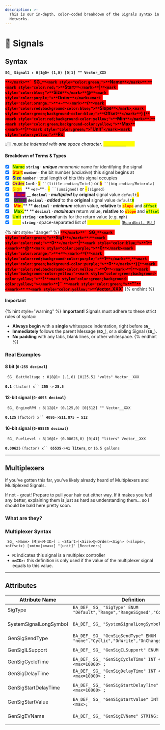 ```yaml
---
description: >-
  This is our in-depth, color-coded breakdown of the Signals syntax in CAN Bus
  Networks.
---
```


# 📶 Signals

## Syntax

&#x20;**`SG_ Signal1 : 0|1@0+ (1,0) [0|1] "" Vector_XXX`**&#x20;

&#x20;<mark style="background-color:red;">**``**</mark>**` ``SG_`**<mark style="color:green;">**`Name`**</mark>**`:`**<mark style="color:red;">**`Start`**</mark>**`|`**<mark style="color:blue;">**`Size`**</mark>**`@`**<mark style="color:purple;">**`Order`**</mark><mark style="color:orange;">**`+-`**</mark>**`(`**<mark style="color:red;background-color:blue;">**`Slope`**</mark>`,`<mark style="color:green;background-color:blue;">**`Offset`**</mark>**`) [`**<mark style="color:red;background-color:yellow;">**`Min`**</mark>**`|`**<mark style="color:green;background-color:yellow;">**`Max`**</mark>**`]`**<mark style="color:green;">`"Unit"`</mark><mark style="color:yellow;">**`Rx`**</mark>

👆🏼 _must be indented with **one** space character._ [_<mark style="color:yellow;">**See below.**</mark>_](signals.md#important)_<mark style="color:yellow;">****</mark>_

#### &#x20;Breakdown of Terms & Types

* [x] <mark style="color:green;">**Name**</mark>   **`string`**   ·  _**unique**_ _mnemonic_ name for identifying the signal
* [x] <mark style="color:red;">**Start**</mark>     **`number`**  ·  the bit number (_inclusive_) this signal begins at
* [x] <mark style="color:blue;">**Size**</mark>   **`number`**  ·  total length of bits this signal occupies
* [x] <mark style="color:purple;">**Order**</mark>    **`1`**`or`**`0`**  ·  <mark style="color:purple;">**`1`**</mark>` ``(little-endian/Intel)` or <mark style="color:purple;">**`0`**</mark>` ``(big-endian/Motorola)`
* [x] <mark style="color:orange;">**Sign**</mark>    **   `+`**`or`**`–`**  ·  <mark style="color:orange;">**`+`**</mark>` ``(unsigned)` or <mark style="color:orange;">**`–`**</mark>`(signed)`&#x20;
* [x] &#x20; <mark style="color:red;background-color:purple;">**Slope**</mark>    __  **`decimal`** _·  **multiplied**_  by **original** signal value  `default`<mark style="color:red;">**`1`**</mark>&#x20;
* [x] &#x20;<mark style="color:green;background-color:purple;">**Offset**</mark> <mark style="color:green;background-color:purple;"></mark><mark style="color:green;background-color:purple;"></mark>  **`decimal`** ·  _**added**_  to the **original** signal value   `default`<mark style="color:green;">**`0`**</mark>&#x20;
* [x] &#x20;  <mark style="color:red;background-color:yellow;">**Min.**</mark>**     ** **`decimal`** ·  _**minimum**_  return value, **relative** to  <mark style="color:red;">**`slope`**</mark> and <mark style="color:green;">**`offset`**</mark>
* [x] &#x20;  <mark style="color:green;background-color:yellow;">**Max.**</mark>**   **  **`decimal`** ·  _**maximum**_ return value, **relative** to  <mark style="color:red;">**`slope`**</mark> and <mark style="color:green;">**`offset`**</mark>
* [x] <mark style="color:green;">**Unit**</mark>        **`string`**  ·  _**optional**_  units for the return value (e.g. **`mph`**)
* [x] <mark style="color:yellow;">**RxN**</mark>        **`string`**  ·  space-separated list of <mark style="color:yellow;">**`Receiving Nodes`**</mark> ([`BoardUnit, BU_`](board-units.md))

{% hint style="danger" %}
&#x20;<mark style="background-color:red;">**``**</mark>**` ``SG_`**<mark style="color:green;">**`Sig1`**</mark>**`:`**<mark style="color:red;">**`0`**</mark>**`|`**<mark style="color:blue;">**`1`**</mark>**`@`**<mark style="color:purple;">**`0`**</mark><mark style="color:orange;">**`+`**</mark>**`(`**<mark style="color:red;background-color:purple;">**`1`**</mark>**`,`**<mark style="color:green;background-color:purple;">**`0`**</mark>**`) [`**<mark style="color:red;background-color:yellow;">**`0`**</mark>**`|`**<mark style="background-color:yellow;"><mark style="color:green;background-color:yellow;">**`1`**<mark style="color:green;background-color:yellow;"></mark>**`]`` `**<mark style="color:green;">**`""`**</mark>**` `**<mark style="color:yellow;">**`Vector_XXX`**</mark>&#x20;
{% endhint %}

#### Important

{% hint style="warning" %}
**Important!** Signals must adhere to these strict rules of syntax:

* **Always begin** with a **single** whitespace indentation, right before **`SG_`**
* **Immediately** follows the parent Message (**`BO_`**), or a sibling Signal (**`SG_`**).
* **No padding** with any tabs, blank lines, or  other whitespace.&#x20;
{% endhint %}

### Real Examples

#### 8 bit (`0-255 decimal`)

```
 SG_ BattVoltage : 0|8@1+ (.1,0) [0|25.5] "volts" Vector__XXX
```

**`0.1`** `(factor) x`` `**`255`** `->` **`25.5`**

#### 12-bit signal (`0-4095 decimal`)

```
 SG_ EngineRPM : 8|12@1+ (0.125,0) [0|512] "" Vector__XXX
```

**`0.125`** `(factor) x`` `**`4095`**`->`**`511.875 ~ 512`**

#### 16-bit signal (`0-65535 decimal`)

```
 SG_ FuelLevel : 8|16@1+ (0.00625,0) [0|41] "liters" Vector__XXX
```

**`0.00625`** `(factor) x`` `**`65535`**`->`**`41 liters`**, or `16.5 gallons`

***

## Multiplexers

If you've gotten this far, you've likely already heard of Multiplexers and Multiplexed Signals.&#x20;

If not - great! Prepare to pull your hair out either way. If it makes you feel any better, explaining them is just as hard as understanding them... so I should be bald here pretty soon.

### What are they?



### Multiplexer Syntax

```
 SG_ <Name> [M|m<M-ID>] : <Start>|<Size>@<Order><Sign> (<slope>,<offset>) [<min>|<max>] "[unit]" [Receivers]
```

* **`M`**: indicates this signal is a multiplex controller
* **`m<ID>`**`:` this definition is only used if the value of the multiplexer signal equals to this value.

***

## Attributes

| Attribute Name         | Definition                                                                    | Default                                              |
| ---------------------- | ----------------------------------------------------------------------------- | ---------------------------------------------------- |
| SigType                | `BA_DEF_ SG_ "SigType" ENUM "Default","Range","RangeSigned","Control","DTC";` | `BA_DEF_DEF_ "SigType" "Default";`                   |
| SystemSignalLongSymbol | `BA_DEF_ SG_ "SystemSignalLongSymbol" STRING;`                                | `BA_DEF_DEF_ "SystemSignalLongSymbol" "";`           |
| GenSigSendType         | `BA_DEF_ SG_ "GenSigSendType" ENUM "none","Cyclic","OnWrite","OnChange";`     | `BA_DEF_DEF_ "GenSigSendType" "none";`               |
| GenSigILSupport        | `BA_DEF_ SG_ "GenSigILSupport" ENUM "Yes","No";`                              | `BA_DEF_DEF_ "GenSigILSupport" "Yes";`               |
| GenSigCycleTime        | `BA_DEF_ SG_ "GenSigCycleTime" INT <min=0> <max=10000> ;`                     | `BA_DEF_DEF_ "GenSigCycleTime" 0;`                   |
| GenSigDelayTime        | `BA_DEF_ SG_ "GenSigDelayTime" INT <min=0> <max=10000> ;`                     | `BA_DEF_DEF_ "GenSigDelayTime" 0;`                   |
| GenSigStartDelayTime   | `BA_DEF_ SG_ "GenSigStartDelayTime" INT <min=0> <max=10000> ;`                | `BA_DEF_DEF_ "GenSigStartDelayTime" 0;`              |
| GenSigStartValue       | `BA_DEF_ SG_ "GenSigStartValue" INT <min=0> <max>;`                           | `BA_DEF_DEF_ "GenSigStartValue" 0;`                  |
| GenSigEVName           | `BA_DEF_ SG_ "GenSigEVName" STRING;`                                          | `BA_DEF_DEF_ "GenSigEVName" "Env@<Node>_@<Signal>";` |
